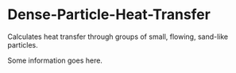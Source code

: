# Dense-Particle-Heat-Transfer
Calculates heat transfer through groups of small, flowing, sand-like particles.  

Some information goes here. 
